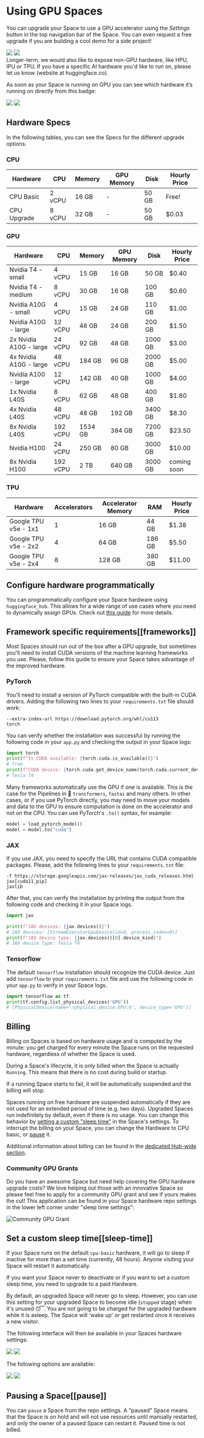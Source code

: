 # Using GPU Spaces

You can upgrade your Space to use a GPU accelerator using the _Settings_ button in the top navigation bar of the Space. You can even request a free upgrade if you are building a cool demo for a side project!

<div class="flex justify-center">
<img class="block dark:hidden" src="https://huggingface.co/datasets/huggingface/documentation-images/resolve/main/hub/spaces-gpu-settings.png"/>
<img class="hidden dark:block" src="https://huggingface.co/datasets/huggingface/documentation-images/resolve/main/hub/spaces-gpu-settings-dark.png"/>
</div>

<Tip>
Longer-term, we would also like to expose non-GPU hardware, like HPU, IPU or TPU. If you have a specific AI hardware you'd like to run on, please let us know (website at huggingface.co).
</Tip>

As soon as your Space is running on GPU you can see which hardware it’s running on directly from this badge:

<div class="flex justify-center">
<img class="block dark:hidden" src="https://huggingface.co/datasets/huggingface/documentation-images/resolve/main/hub/spaces-running-badge.png"/>
<img class="hidden dark:block" src="https://huggingface.co/datasets/huggingface/documentation-images/resolve/main/hub/spaces-running-badge-dark.png"/>
</div>

## Hardware Specs

In the following tables, you can see the Specs for the different upgrade options.

### CPU

| **Hardware**           | **CPU**       | **Memory**   | **GPU Memory**  | **Disk**  | **Hourly Price**  |
|----------------------- |-------------- |------------- |---------------- |---------- | ----------------- |
| CPU Basic              | 2 vCPU        | 16 GB        |  -              | 50 GB     | Free!             |
| CPU Upgrade            | 8 vCPU        | 32 GB        |  -              | 50 GB     | $0.03             |

### GPU

| **Hardware**           | **CPU**       | **Memory**   | **GPU Memory**  | **Disk**  | **Hourly Price**  |
|----------------------- |-------------- |------------- |---------------- |---------- | ----------------- |
| Nvidia T4 - small      | 4 vCPU        | 15 GB        | 16 GB           | 50 GB     | $0.40             |
| Nvidia T4 - medium     | 8 vCPU        | 30 GB        | 16 GB           | 100 GB    | $0.60             |
| Nvidia A10G - small    | 4 vCPU        | 15 GB        | 24 GB           | 110 GB    | $1.00             |
| Nvidia A10G - large    | 12 vCPU       | 46 GB        | 24 GB           | 200 GB    | $1.50             |
| 2x Nvidia A10G - large | 24 vCPU       | 92 GB        | 48 GB           | 1000 GB   | $3.00             |
| 4x Nvidia A10G - large | 48 vCPU       | 184 GB       | 96 GB           | 2000 GB   | $5.00             |
| Nvidia A100 - large    | 12 vCPU       | 142 GB       | 40 GB           | 1000 GB   | $4.00             |
| 1x Nvidia L40S         | 8 vCPU        | 62 GB        | 48 GB           | 400 GB    | $1.80             |
| 4x Nvidia L40S         | 48 vCPU       | 48 GB        | 192 GB          | 3400 GB   | $8.30             |
| 8x Nvidia L40S         | 192 vCPU      | 1534 GB      | 384 GB          | 7200 GB   | $23.50            |
| Nvidia H100            | 24 vCPU       | 250 GB       | 80 GB           | 3000 GB   | $10.00            |
| 8x Nvidia H100         | 192 vCPU      | 2 TB         | 640 GB          | 3000 GB   | coming soon       |

### TPU

| **Hardware**           | **Accelerators**       | **Accelerator Memory**   | **RAM**  | **Hourly Price**  |
|----------------------- |----------------------- |------------------------- |--------- | ----------------- | 
| Google TPU v5e - 1x1   | 1                      | 16 GB                    | 44 GB    | $1.38             |
| Google TPU v5e - 2x2   | 4                      | 64 GB                    | 186 GB   | $5.50             |
| Google TPU v5e - 2x4   | 8                      | 128 GB                   | 380 GB   | $11.00            |

## Configure hardware programmatically

You can programmatically configure your Space hardware using `huggingface_hub`. This allows for a wide range of use cases where you need to dynamically assign GPUs.
Check out [this guide](https://huggingface.co/docs/huggingface_hub/main/en/guides/manage_spaces) for more details.

## Framework specific requirements[[frameworks]]

Most Spaces should run out of the box after a GPU upgrade, but sometimes you'll need to install CUDA versions of the machine learning frameworks you use. Please, follow this guide to ensure your Space takes advantage of the improved hardware.

### PyTorch

You'll need to install a version of PyTorch compatible with the built-in CUDA drivers. Adding the following two lines to your `requirements.txt` file should work:

```
--extra-index-url https://download.pytorch.org/whl/cu113
torch
```

You can verify whether the installation was successful by running the following code in your `app.py` and checking the output in your Space logs:

```Python
import torch
print(f"Is CUDA available: {torch.cuda.is_available()}")
# True
print(f"CUDA device: {torch.cuda.get_device_name(torch.cuda.current_device())}")
# Tesla T4
```

Many frameworks automatically use the GPU if one is available. This is the case for the Pipelines in 🤗 `transformers`, `fastai` and many others. In other cases, or if you use PyTorch directly, you may need to move your models and data to the GPU to ensure computation is done on the accelerator and not on the CPU. You can use PyTorch's `.to()` syntax, for example:

```Python
model = load_pytorch_model()
model = model.to("cuda")
```

### JAX

If you use JAX, you need to specify the URL that contains CUDA compatible packages. Please, add the following lines to your `requirements.txt` file:

```
-f https://storage.googleapis.com/jax-releases/jax_cuda_releases.html
jax[cuda11_pip]
jaxlib
```

After that, you can verify the installation by printing the output from the following code and checking it in your Space logs.

```Python
import jax

print(f"JAX devices: {jax.devices()}")
# JAX devices: [StreamExecutorGpuDevice(id=0, process_index=0)]
print(f"JAX device type: {jax.devices()[0].device_kind}")
# JAX device type: Tesla T4
```

### Tensorflow

The default `tensorflow` installation should recognize the CUDA device. Just add `tensorflow` to your `requirements.txt` file and use the following code in your `app.py` to verify in your Space logs.

```Python
import tensorflow as tf
print(tf.config.list_physical_devices('GPU'))
# [PhysicalDevice(name='/physical_device:GPU:0', device_type='GPU')]
```

## Billing

Billing on Spaces is based on hardware usage and is computed by the minute: you get charged for every minute the Space runs on the requested hardware, 
regardless of whether the Space is used.

During a Space's lifecycle, it is only billed when the Space is actually `Running`. This means that there is no cost during build or startup.

If a running Space starts to fail, it will be automatically suspended and the billing will stop.

Spaces running on free hardware are suspended automatically if they are not used for an extended period of time (e.g. two days). Upgraded Spaces run indefinitely by default, even if there is no usage. You can change this behavior by [setting a custom "sleep time"](#sleep-time) in the Space's settings. To interrupt the billing on your Space, you can change the Hardware to CPU basic, or [pause](#pause) it.

Additional information about billing can be found in the [dedicated Hub-wide section](./billing).

### Community GPU Grants 

Do you have an awesome Space but need help covering the GPU hardware upgrade costs? We love helping out those with an innovative Space so please feel free to apply for a community GPU grant and see if yours makes the cut! This application can be found in your Space hardware repo settings in the lower left corner under "sleep time settings":

![Community GPU Grant](https://huggingface.co/datasets/huggingface/documentation-images/resolve/main/hub/ask-for-community-grant.png)

## Set a custom sleep time[[sleep-time]]

If your Space runs on the default `cpu-basic` hardware, it will go to sleep if inactive for more than a set time (currently, 48 hours). Anyone visiting your Space will restart it automatically.

If you want your Space never to deactivate or if you want to set a custom sleep time, you need to upgrade to a paid Hardware.

By default, an upgraded Space will never go to sleep. However, you can use this setting for your upgraded Space to become idle (`stopped` stage) when it's unused 😴. You are not going to be charged for the upgraded hardware while it is asleep. The Space will 'wake up' or get restarted once it receives a new visitor.

The following interface will then be available in your Spaces hardware settings:

<div class="flex justify-center">
<img class="block dark:hidden" src="https://huggingface.co/datasets/huggingface/documentation-images/resolve/main/hub/spaces-sleep-time.png"/>
<img class="hidden dark:block" src="https://huggingface.co/datasets/huggingface/documentation-images/resolve/main/hub/spaces-sleep-time-dark.png"/>
</div>

The following options are available:

<div class="flex justify-center">
<img class="block dark:hidden" src="https://huggingface.co/datasets/huggingface/documentation-images/resolve/main/hub/spaces-sleep-time-options.png"/>
<img class="hidden dark:block" src="https://huggingface.co/datasets/huggingface/documentation-images/resolve/main/hub/spaces-sleep-time-options-dark.png"/>
</div>

## Pausing a Space[[pause]]

You can `pause` a Space from the repo settings. A "paused" Space means that the Space is on hold and will not use resources until manually restarted, and only the owner of a paused Space can restart it. Paused time is not billed.
